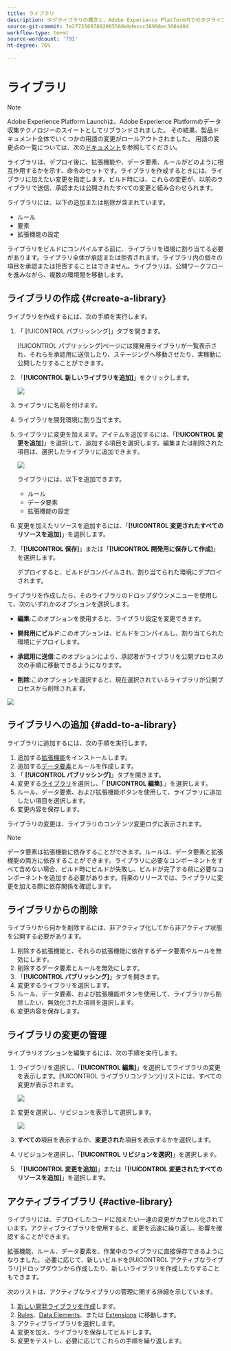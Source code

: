 ```yaml
---
title: ライブラリ
description: タグライブラリの概念と、Adobe Experience Platform内でのタグライブラリの機能について説明します。
source-git-commit: 7e27735697882065566ebdeccc36998ec368e404
workflow-type: tm+mt
source-wordcount: '791'
ht-degree: 76%

---
```


# ライブラリ

>[!NOTE]
>
>Adobe Experience Platform Launchは、Adobe Experience Platformのデータ収集テクノロジーのスイートとしてリブランドされました。 その結果、製品ドキュメント全体でいくつかの用語の変更がロールアウトされました。 用語の変更点の一覧については、次の[ドキュメント](../../term-updates.md)を参照してください。

ライブラリは、デプロイ後に、拡張機能や、データ要素、ルールがどのように相互作用するかを示す、命令のセットです。ライブラリを作成するときには、ライブラリに加えたい変更を指定します。ビルド時には、これらの変更が、以前のライブラリで送信、承認または公開されたすべての変更と組み合わせられます。

ライブラリには、以下の追加または削除が含まれています。

* ルール
* 要素
* 拡張機能の設定

ライブラリをビルドにコンパイルする前に、ライブラリを環境に割り当てる必要があります。ライブラリ全体が承認または拒否されます。ライブラリ内の個々の項目を承認または拒否することはできません。ライブラリは、公開ワークフローを進みながら、複数の環境間を移動します。

## ライブラリの作成 {#create-a-library}

ライブラリを作成するには、次の手順を実行します。

1. 「 [!UICONTROL パブリッシング]」タブを開きます。

   [!UICONTROL パブリッシング]ページには開発用ライブラリが一覧表示され、それらを承認用に送信したり、ステージングへ移動させたり、実稼動に公開したりすることができます。

1. 「**[!UICONTROL 新しいライブラリを追加]**」をクリックします。

   ![](../../images/library-create.jpg)

1. ライブラリに名前を付けます。
1. ライブラリを開発環境に割り当てます。
1. ライブラリに変更を加えます。アイテムを追加するには、「**[!UICONTROL 変更を追加]**」を選択して、追加する項目を選択します。編集または削除された項目は、選択したライブラリに追加できます。

   ![](../../images/library-add-change.jpg)

   ライブラリには、以下を追加できます。

   * ルール
   * データ要素
   * 拡張機能の設定

1. 変更を加えたリソースを追加するには、「**[!UICONTROL 変更されたすべてのリソースを追加]**」を選択します。
1. 「**[!UICONTROL 保存]**」または「**[!UICONTROL 開発用に保存して作成]**」を選択します。

   デプロイすると、ビルドがコンパイルされ、割り当てられた環境にデプロイされます。

ライブラリを作成したら、そのライブラリのドロップダウンメニューを使用して、次のいずれかのオプションを選択します。

* **編集**:このオプションを使用すると、ライブラリ設定を変更できます。

* **開発用にビルド**:このオプションは、ビルドをコンパイルし、割り当てられた環境にデプロイします。

* **承認用に送信**:このオプションにより、承認者がライブラリを公開プロセスの次の手順に移動できるようになります。

* **削除**:このオプションを選択すると、現在選択されているライブラリが公開プロセスから削除されます。

![](../../images/library-menu.png)

## ライブラリへの追加 {#add-to-a-library}

ライブラリに追加するには、次の手順を実行します。

1. 追加する[拡張機能](../managing-resources/extensions/overview.md)をインストールします。
1. 追加する[データ要素](../managing-resources/data-elements.md)とルールを作成します。
1. 「 **[!UICONTROL パブリッシング]**」タブを開きます。
1. 変更する[ライブラリ](libraries.md)を選択し、「 **[!UICONTROL 編集]**.」を選択します。
1. ルール、データ要素、および拡張機能ボタンを使用して、ライブラリに追加したい項目を選択します。
1. 変更内容を保存します。

ライブラリの変更は、ライブラリのコンテンツ変更ログに表示されます。

>[!NOTE]
>
> データ要素は拡張機能に依存することができます。ルールは、データ要素と拡張機能の両方に依存することができます。ライブラリに必要なコンポーネントをすべて含めない場合、ビルド時にビルドが失敗し、ビルドが完了する前に必要なコンポーネントを追加する必要があります。将来のリリースでは、ライブラリに変更を加える際に依存関係を確認します。

## ライブラリからの削除

ライブラリから何かを削除するには、非アクティブ化してから非アクティブ状態を公開する必要があります。

1. 削除する拡張機能と、それらの拡張機能に依存するデータ要素やルールを無効にします。
1. 削除するデータ要素とルールを無効にします。
1. 「**[!UICONTROL パブリッシング]**」タブを開きます。
1. 変更するライブラリを選択します。
1. ルール、データ要素、および拡張機能ボタンを使用して、ライブラリから削除したい、無効化された項目を選択します。
1. 変更内容を保存します。

## ライブラリの変更の管理

ライブラリオプションを編集するには、次の手順を実行します。

1. ライブラリを選択し、「**[!UICONTROL 編集]**」を選択してライブラリの変更を表示します。[!UICONTROL ライブラリコンテンツ]リストには、すべての変更が表示されます。

   ![](../../images/library-contents.jpg)

1. 変更を選択し、リビジョンを表示して選択します。

   ![](../../images/library-contents-revision.jpg)

1. **すべての**&#x200B;項目を表示するか、**変更された**&#x200B;項目を表示するかを選択します。
1. リビジョンを選択し、「**[!UICONTROL リビジョンを選択]**」を選択します。
1. 「**[!UICONTROL 変更を追加]**」または「**[!UICONTROL 変更されたすべてのリソースを追加]**」を選択します。

## アクティブライブラリ {#active-library}

ライブラリには、デプロイしたコードに加えたい一連の変更がカプセル化されています。アクティブライブラリを使用すると、変更を迅速に繰り返し、影響を確認することができます。

拡張機能、ルール、データ要素を、作業中のライブラリに直接保存できるようになりました。 必要に応じて、新しいビルドを[!UICONTROL アクティブなライブラリ]ドロップダウンから作成したり、新しいライブラリを作成したりすることもできます。

次のリストは、アクティブなライブラリの管理に関する詳細を示しています。

1. [新しい開発ライブラリを作成](libraries.md#create-a-library)します。
1. [Rules](../managing-resources/rules.md)、[Data Elements](../managing-resources/data-elements.md)、または [Extensions](../managing-resources/extensions/overview.md) に移動します。
1. アクティブライブラリを選択します。
1. 変更を加え、ライブラリを保存してビルドします。
1. 変更をテストし、必要に応じてこれらの手順を繰り返します。
